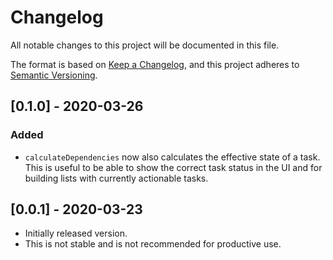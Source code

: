 # Changelog
All notable changes to this project will be documented in this file.

The format is based on [Keep a Changelog](https://keepachangelog.com/en/1.0.0/),
and this project adheres to [Semantic Versioning](https://semver.org/spec/v2.0.0.html).

## [0.1.0] - 2020-03-26
### Added

* `calculateDependencies` now also calculates the effective state of a task. This is useful to be able to show the correct task status in the UI and for building lists with currently actionable tasks.

## [0.0.1] - 2020-03-23

* Initially released version. 
* This is not stable and is not recommended for productive use.